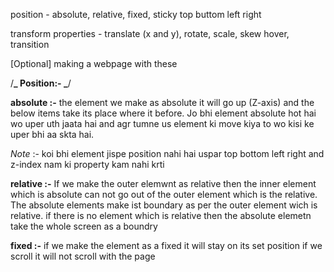 position - absolute, relative, fixed, sticky
top buttom left right

transform properties - translate (x and y), rotate, scale, skew
hover, transition

[Optional] making a webpage with these

/**_ Position:- _**/

**absolute :-** the element we make as absolute it will go up (Z-axis) and the below items take its place where it before.
Jo bhi element absolute hot hai wo uper uth jaata hai and agr tumne us element ki move kiya to wo kisi ke uper bhi aa skta hai.

_Note_ :- koi bhi element jispe position nahi hai uspar top bottom left right and z-index nam ki property kam nahi krti

**relative :-** If we make the outer elemwnt as relative then the inner element which is absolute can not go out of the outer element which is the relative. The absolute elements make ist boundary as per the outer element wich is relative.
if there is no element which is relative then the absolute elemetn take the whole screen as a boundry

**fixed :-** if we make the element as a fixed it will stay on its set position if we scroll it will not scroll with the page
